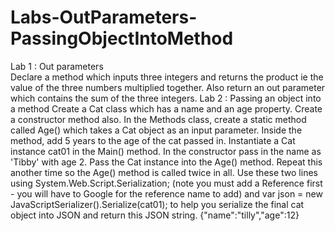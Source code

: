 # Labs-OutParameters-PassingObjectIntoMethod
Lab 1 : Out parameters  
Declare a method which inputs three integers and returns the product ie the value of the three numbers multiplied together. Also return an out parameter which contains the sum of the three integers.
Lab 2 : Passing an object into a method 
Create a Cat class which has a name and an age property. Create a constructor method also.  In the Methods class, create a static method called Age() which takes a Cat object as an input parameter. Inside the method, add 5 years to the age of the cat passed in.  Instantiate a Cat instance cat01 in the Main() method. In the constructor pass in the name as 'Tibby' with age 2.  Pass the Cat instance into the Age() method. Repeat this another time so the Age() method is called twice in all.  Use these two lines  using System.Web.Script.Serialization; (note you must add a Reference first - you will have to Google for the reference name to add)  and  var json = new JavaScriptSerializer().Serialize(cat01);  to help you serialize the final cat object into JSON and return this JSON string.  {"name":"tilly","age":12}
